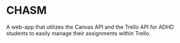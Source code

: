 # CHASM
A web-app that utilizes the Canvas API and the Trello API for ADHD students to easily manage their assignments within Trello.
